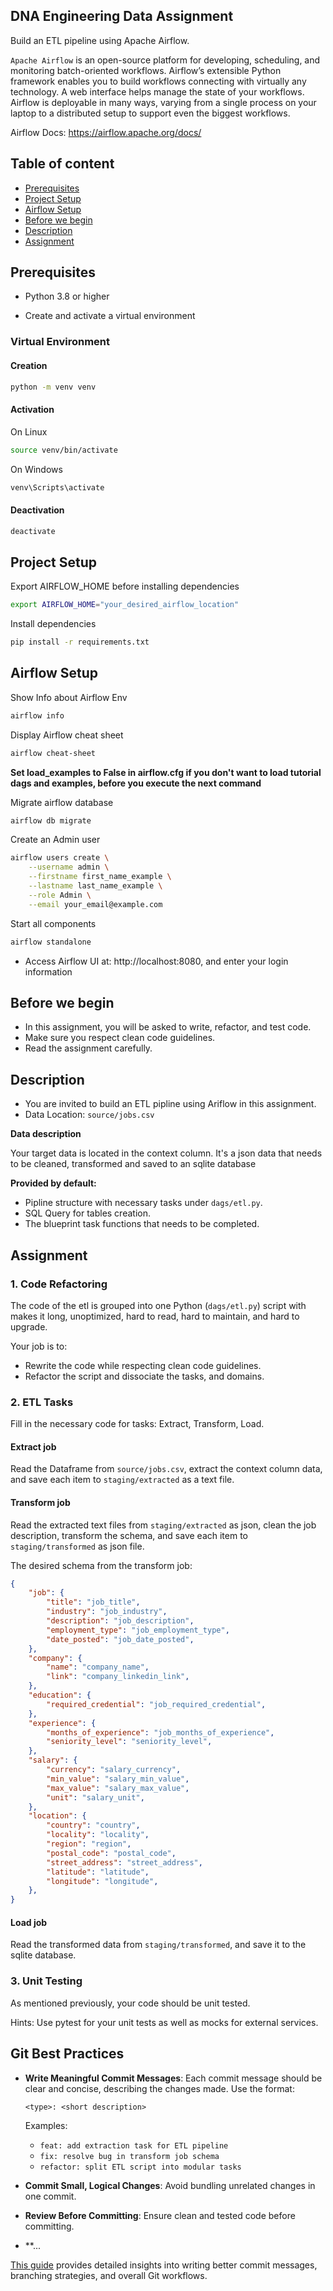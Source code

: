 ## DNA Engineering Data Assignment

Build an ETL pipeline using Apache Airflow.

`Apache Airflow` is an open-source platform for developing, scheduling, and monitoring batch-oriented workflows.
Airflow’s extensible Python framework enables you to build workflows connecting with virtually any technology. A web interface helps manage the state of your workflows. Airflow is deployable in many ways, varying from a single process on your laptop to a distributed setup to support even the biggest workflows.

Airflow Docs: https://airflow.apache.org/docs/

## Table of content

- [Prerequisites](#prerequisites)
- [Project Setup](#project-setup)
- [Airflow Setup](#airflow-setup)
- [Before we begin](#before-we-begin)
- [Description](#description)
- [Assignment](#assignment)


## Prerequisites
- Python 3.8 or higher

- Create and activate a virtual environment

### Virtual Environment

#### Creation

```bash
python -m venv venv
```

#### Activation

On Linux

```bash
source venv/bin/activate
```

On Windows
```bash
venv\Scripts\activate
```

#### Deactivation

```bash
deactivate
```

## Project Setup

Export AIRFLOW_HOME before installing dependencies

```bash
export AIRFLOW_HOME="your_desired_airflow_location"
```

Install dependencies

```bash
pip install -r requirements.txt
```

## Airflow Setup

Show Info about Airflow Env
```bash
airflow info
```

Display Airflow cheat sheet
```bash
airflow cheat-sheet
```

**Set load_examples to False in airflow.cfg if you don't want to load tutorial dags and examples, before you execute the next command**


Migrate airflow database

```bash
airflow db migrate
```

Create an Admin user

```bash
airflow users create \
    --username admin \
    --firstname first_name_example \
    --lastname last_name_example \
    --role Admin \
    --email your_email@example.com
```

Start all components

```bash
airflow standalone
```

- Access Airflow UI at: http://localhost:8080, and enter your login information


## Before we begin
- In this assignment, you will be asked to write, refactor, and test code.
- Make sure you respect clean code guidelines.
- Read the assignment carefully.


## Description
- You are invited to build an ETL pipline using Ariflow in this assignment.
- Data Location: `source/jobs.csv`

**Data description**

Your target data is located in the context column.
It's a json data that needs to be cleaned, transformed and saved to an sqlite database


**Provided by default:**
- Pipline structure with necessary tasks under `dags/etl.py`.
- SQL Query for tables creation.
- The blueprint task functions that needs to be completed.

## Assignment

### 1. Code Refactoring

The code of the etl is grouped into one Python (`dags/etl.py`) script with makes it long, unoptimized, hard to read, hard to maintain, and hard to upgrade.

Your job is to:

- Rewrite the code while respecting clean code guidelines.
- Refactor the script and dissociate the tasks, and domains.

### 2. ETL Tasks
Fill in the necessary code for tasks: Extract, Transform, Load.


#### Extract job

Read the Dataframe from `source/jobs.csv`, extract the context column data, and save each item to `staging/extracted` as a text file.

#### Transform job

Read the extracted text files from `staging/extracted` as json, clean the job description, transform the schema, and save each item to `staging/transformed` as json file.

The desired schema from the transform job:

```json
{
    "job": {
        "title": "job_title",
        "industry": "job_industry",
        "description": "job_description",
        "employment_type": "job_employment_type",
        "date_posted": "job_date_posted",
    },
    "company": {
        "name": "company_name",
        "link": "company_linkedin_link",
    },
    "education": {
        "required_credential": "job_required_credential",
    },
    "experience": {
        "months_of_experience": "job_months_of_experience",
        "seniority_level": "seniority_level",
    },
    "salary": {
        "currency": "salary_currency",
        "min_value": "salary_min_value",
        "max_value": "salary_max_value",
        "unit": "salary_unit",
    },
    "location": {
        "country": "country",
        "locality": "locality",
        "region": "region",
        "postal_code": "postal_code",
        "street_address": "street_address",
        "latitude": "latitude",
        "longitude": "longitude",
    },
}
```

#### Load job

Read the transformed data from `staging/transformed`, and save it to the sqlite database.


### 3. Unit Testing

As mentioned previously, your code should be unit tested.

Hints: Use pytest for your unit tests as well as mocks for external services.

## Git Best Practices

- **Write Meaningful Commit Messages**: Each commit message should be clear and concise, describing the changes made. Use the format:
  ```
  <type>: <short description>
  ```
  Examples:  
  - `feat: add extraction task for ETL pipeline`  
  - `fix: resolve bug in transform job schema`  
  - `refactor: split ETL script into modular tasks`

- **Commit Small, Logical Changes**: Avoid bundling unrelated changes in one commit.

- **Review Before Committing**: Ensure clean and tested code before committing.
- **...

[This guide](https://www.atlassian.com/git/tutorials/comparing-workflows/gitflow-workflow) provides detailed insights into writing better commit messages, branching strategies, and overall Git workflows.

